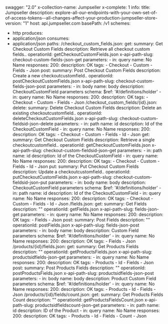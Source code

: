 swagger: "2.0"
x-collection-name: Jumpseller
x-complete: 1
info:
  title: Jumpseller
  description: explore-all-our-endpoints-with-your-own-set-of-of-access-tokens--all-changes-affect-your-production-jumpseller-store-
  version: "1"
host: api.jumpseller.com
basePath: /v1
schemes:
- http
produces:
- application/json
consumes:
- application/json
paths:
  /checkout_custom_fields.json:
    get:
      summary: Get Checkout Custom Fields
      description: Retrieve all checkout custom fields..
      operationId: getCheckoutCustomFields.json
      x-api-path-slug: checkout-custom-fields-json-get
      parameters:
      - in: query
        name: No Name
      responses:
        200:
          description: OK
      tags:
      - Checkout
      - Custom
      - Fields
      - Json
    post:
      summary: Post Checkout Custom Fields
      description: Create a new checkoutcustomfield..
      operationId: postCheckoutCustomFields.json
      x-api-path-slug: checkout-custom-fields-json-post
      parameters:
      - in: body
        name: body
        description: CheckoutCustomField parameters
        schema:
          $ref: '#/definitions/holder'
      - in: query
        name: No Name
      responses:
        200:
          description: OK
      tags:
      - Checkout
      - Custom
      - Fields
      - Json
  /checkout_custom_fields/{id}.json:
    delete:
      summary: Delete Checkout Custom Fields
      description: Delete an existing checkoutcustomfield..
      operationId: deleteCheckoutCustomFields.json
      x-api-path-slug: checkout-custom-fieldsid-json-delete
      parameters:
      - in: path
        name: id
        description: Id of the CheckoutCustomField
      - in: query
        name: No Name
      responses:
        200:
          description: OK
      tags:
      - Checkout
      - Custom
      - Fields
      - Id
      - Json
    get:
      summary: Get Checkout Custom Fields
      description: Retrieve a single checkoutcustomfield..
      operationId: getCheckoutCustomFields.json
      x-api-path-slug: checkout-custom-fieldsid-json-get
      parameters:
      - in: path
        name: id
        description: Id of the CheckoutCustomField
      - in: query
        name: No Name
      responses:
        200:
          description: OK
      tags:
      - Checkout
      - Custom
      - Fields
      - Id
      - Json
    put:
      summary: Put Checkout Custom Fields
      description: Update a checkoutcustomfield..
      operationId: putCheckoutCustomFields.json
      x-api-path-slug: checkout-custom-fieldsid-json-put
      parameters:
      - in: body
        name: body
        description: CheckoutCustomField parameters
        schema:
          $ref: '#/definitions/holder'
      - in: path
        name: id
        description: Id of the CheckoutCustomField
      - in: query
        name: No Name
      responses:
        200:
          description: OK
      tags:
      - Checkout
      - Custom
      - Fields
      - Id
      - Json
  /fields.json:
    get:
      summary: Get Fields
      description: ""
      operationId: getFields.json
      x-api-path-slug: fields-json-get
      parameters:
      - in: query
        name: No Name
      responses:
        200:
          description: OK
      tags:
      - Fields
      - Json
    post:
      summary: Post Fields
      description: ""
      operationId: postFields.json
      x-api-path-slug: fields-json-post
      parameters:
      - in: body
        name: body
        description: Custom Field parameters
        schema:
          $ref: '#/definitions/holder'
      - in: query
        name: No Name
      responses:
        200:
          description: OK
      tags:
      - Fields
      - Json
  /products/{id}/fields.json:
    get:
      summary: Get Products Fields
      description: ""
      operationId: getProductsFields.json
      x-api-path-slug: productsidfields-json-get
      parameters:
      - in: query
        name: No Name
      responses:
        200:
          description: OK
      tags:
      - Products
      - Id
      - Fields
      - Json
    post:
      summary: Post Products Fields
      description: ""
      operationId: postProductsFields.json
      x-api-path-slug: productsidfields-json-post
      parameters:
      - in: body
        name: body
        description: Product Custom Field parameters
        schema:
          $ref: '#/definitions/holder'
      - in: query
        name: No Name
      responses:
        200:
          description: OK
      tags:
      - Products
      - Id
      - Fields
      - Json
  /products/{id}/fields/count.json:
    get:
      summary: Get Products Fields Count
      description: ""
      operationId: getProductsFieldsCount.json
      x-api-path-slug: productsidfieldscount-json-get
      parameters:
      - in: path
        name: id
        description: ID of the Product
      - in: query
        name: No Name
      responses:
        200:
          description: OK
      tags:
      - Products
      - Id
      - Fields
      - Count
      - Json